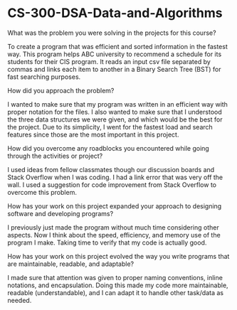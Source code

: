 # CS-300-DSA-Data-and-Algorithms

What was the problem you were solving in the projects for this course?

  To create a program that was efficient and sorted information in the fastest way. This program helps ABC university to recommend a schedule for its students for their CIS program. It reads an input csv file separated by commas and links each item to another in a Binary Search Tree (BST) for fast searching purposes. 


How did you approach the problem? 

  I wanted to make sure that my program was written in an efficient way with proper notation for the files. I also wanted to make sure that I understood the three data structures we were given, and which would be the best for the project. Due to its simplicity, I went for the fastest load and search features since those are the most important in this project. 


How did you overcome any roadblocks you encountered while going through the activities or project?

  I used ideas from fellow classmates though our discussion boards and Stack Overflow when I was coding. I had a link error that was very off the wall. I used a suggestion for code improvement from Stack Overflow to overcome this problem. 


How has your work on this project expanded your approach to designing software and developing programs?

  I previously just made the program without much time considering other aspects. Now I think about the speed, efficiency, and memory use of the program I make. Taking time to verify that my code is actually good. 


How has your work on this project evolved the way you write programs that are maintainable, readable, and adaptable?

  I made sure that attention was given to proper naming conventions, inline notations, and encapsulation. Doing this made my code more maintainable, readable (understandable), and I can adapt it to handle other task/data as needed. 
